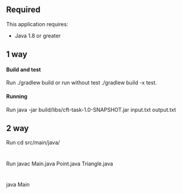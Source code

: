 ## Required
This application requires:
* Java 1.8 or greater
## 1 way
#### Build and test
Run ./gradlew build or run without test ./gradlew build -x test.
#### Running 
Run java -jar build/libs/cft-task-1.0-SNAPSHOT.jar input.txt output.txt
## 2 way
Run cd src/main/java/
#
Run javac Main.java Point.java Triangle.java 
#
java Main <filename> <filename>
